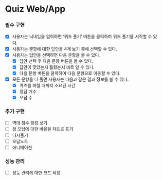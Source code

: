 # Quiz Web/App

### 필수 구현

- [x]  사용자는 닉네임을 입력하면 ‘퀴즈 풀기’ 버튼을 클릭하여 퀴즈 풀기를 시작할 수 있다.
- [x]  사용자는 문항에 대한 답안을 4개 보기 중에 선택할 수 있다.
- [x]  사용자는 답안을 선택하면 다음 문항을 볼 수 있다.
    - [x]  답안 선택 후 다음 문항 버튼을 볼 수 있다.
    - [x]  답안이 맞았는지 틀렸는지 바로 알 수 있다.
    - [x]  다음 문항 버튼을 클릭하여 다음 문항으로 이동할 수 있다.
- [x]  모든 문항을 다 풀면 사용자는 다음과 같은 결과 정보를 볼 수 있다.
    - [x]  퀴즈를 마칠 때까지 소요된 시간
    - [x]  정답 개수
    - [x]  오답 수

### 추가 구현

- [ ]  역대 점수 랭킹 보기
- [ ]  정 오답에 대한 비율을 차트로 표기
- [ ]  다시풀기
- [ ]  오답노트
- [ ]  애니메이션

### 성능 관리

- [ ]  성능 관리에 대한 코드 작성
